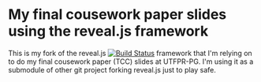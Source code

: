 # My final cousework paper slides using the reveal.js framework

This is my fork of the reveal.js [![Build Status](https://travis-ci.org/hakimel/reveal.js.png?branch=master)](https://travis-ci.org/hakimel/reveal.js) framework that I'm relying on to do my final cousework paper (TCC) slides at UTFPR-PG.
I'm using it as a submodule of other git project forking reveal.js just to play safe.
